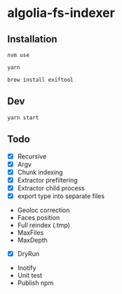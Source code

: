 # algolia-fs-indexer

## Installation

```
nvm use
```

```
yarn
```

```
brew install exiftool
```

## Dev

```
yarn start
```

## Todo

- [x] Recursive
- [x] Argv
- [x] Chunk indexing
- [x] Extractor prefiltering
- [x] Extractor child process
- [x] export type into separate files
- Geoloc correction
- Faces position
- Full reindex (.tmp)
- MaxFiles
- MaxDepth
- [x] DryRun
- Inotify
- Unit test
- Publish npm
